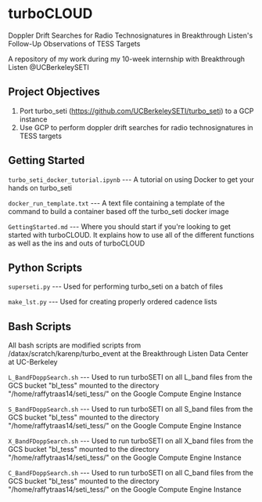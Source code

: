 # turboCLOUD
Doppler Drift Searches for Radio Technosignatures in Breakthrough Listen's Follow-Up Observations of TESS Targets

A repository of my work during my 10-week internship with Breakthrough Listen @UCBerkeleySETI

## Project Objectives
1. Port turbo_seti (https://github.com/UCBerkeleySETI/turbo_seti) to a GCP instance
2. Use GCP to perform doppler drift searches for radio technosignatures in TESS targets

## Getting Started

`turbo_seti_docker_tutorial.ipynb` --- A tutorial on using Docker to get your hands on turbo_seti

`docker_run_template.txt` --- A text file containing a template of the command to build a container based off the turbo_seti docker image 

`GettingStarted.md` --- Where you should start if you're looking to get started with turboCLOUD.  It explains how to use all of the different functions as well as the ins and outs of turboCLOUD

## Python Scripts

`superseti.py` --- Used for performing turbo_seti on a batch of files

`make_lst.py`  --- Used for creating properly ordered cadence lists



## Bash Scripts
All bash scripts are modified scripts from /datax/scratch/karenp/turbo_event at the Breakthrough Listen Data Center at UC-Berkeley

`L_BandFDoppSearch.sh` --- Used to run turboSETI on all L_band files from the GCS bucket "bl_tess" mounted to the directory "/home/raffytraas14/seti_tess/" on the Google Compute Engine Instance

`S_BandFDoppSearch.sh` --- Used to run turboSETI on all S_band files from the GCS bucket "bl_tess" mounted to the directory "/home/raffytraas14/seti_tess/" on the Google Compute Engine Instance

`X_BandFDoppSearch.sh` --- Used to run turboSETI on all X_band files from the GCS bucket "bl_tess" mounted to the directory "/home/raffytraas14/seti_tess/" on the Google Compute Engine Instance

`C_BandFDoppSearch.sh` --- Used to run turboSETI on all C_band files from the GCS bucket "bl_tess" mounted to the directory "/home/raffytraas14/seti_tess/" on the Google Compute Engine Instance
